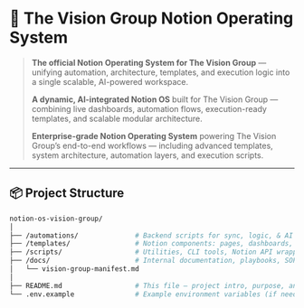 # 🧠 The Vision Group Notion Operating System

> **The official Notion Operating System for The Vision Group** — unifying automation, architecture, templates, and execution logic into a single scalable, AI-powered workspace.  
>  
> **A dynamic, AI-integrated Notion OS** built for The Vision Group — combining live dashboards, automation flows, execution-ready templates, and scalable modular architecture.  
>  
> **Enterprise-grade Notion Operating System** powering The Vision Group’s end-to-end workflows — including advanced templates, system architecture, automation layers, and execution scripts.

---

## 📦 Project Structure

```bash
notion-os-vision-group/
│
├── /automations/              # Backend scripts for sync, logic, & AI control
├── /templates/                # Notion components: pages, dashboards, SOPs
├── /scripts/                  # Utilities, CLI tools, Notion API wrappers
├── /docs/                     # Internal documentation, playbooks, SOPs
│   └── vision-group-manifest.md
│
├── README.md                  # This file — project intro, purpose, and usage
└── .env.example               # Example environment variables (if needed)
